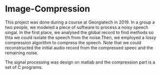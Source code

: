 # Image-Compression

This project was done during a course at Georgiatech in 2019. In a group a two people, we modeled a piece of software to process a noisy speech singal. In the first place, we analysed the global record to find methods so thta we could isolate the speech from the noise.Then, we employed a lossy compression algorithm to compress the speech. Note that we could reconstructed the initial audio record from the compressed speec and the remaining noise. 

The signal processing was design on matlab and the compression part is a set of C programs. 
